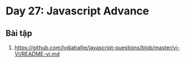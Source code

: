# Day 27: Javascript Advance

## Bài tập

1. https://github.com/lydiahallie/javascript-questions/blob/master/vi-VI/README-vi.md
